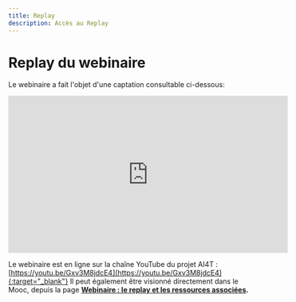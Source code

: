 ```yaml
---
title: Replay
description: Accès au Replay 
---
```



# Replay du webinaire

Le webinaire a fait l'objet d'une captation consultable ci-dessous: 

<center><iframe width="560" height="315" src="https://www.youtube.com/embed/Gxv3M8jdcE4?si=iJ8cMRSI59x1l668" title="YouTube video player" frameborder="0" allow="accelerometer; autoplay; clipboard-write; encrypted-media; gyroscope; picture-in-picture; web-share" allowfullscreen></iframe></center>

Le webinaire est en ligne sur la chaîne YouTube du projet AI4T : [https://youtu.be/Gxv3M8jdcE4](https://youtu.be/Gxv3M8jdcE4){:target="_blank"}
Il peut également être visionné directement dans le Mooc, depuis la page <a href="https://lms.fun-mooc.fr/courses/course-v1:inria+41032+session01/jump_to_id/b6c4c34838e24a46bbf2378a32a49aa8" target="_blank"><b>Webinaire : le replay et les ressources associées<b/></a>.
